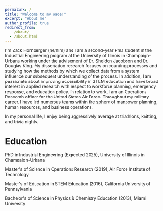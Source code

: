 ```yaml
---
permalink: /
title: "Welcome to my page!"
excerpt: "About me"
author_profile: true
redirect_from: 
  - /about/
  - /about.html
---
```


I'm Zack Hornberger (he/him) and I am a second-year PhD student in the Industrial Engineering program at the University of Illinois in Champaign-Urbana working under the advisement of Dr. Sheldon Jacobson and Dr. Douglas King.  My dissertation research focuses on counting processes and studying how the methods by which we collect data from a system influence our subsequent understanding of the process.  In addition, I am passionate about improving accessibility in STEM education and have broad interest in applied research with respect to workforce planning, emergency response, and education policy.  In relation to work, I am an Operations Research officer for the United States Air Force.  Throughout my military career, I have led numerous teams within the sphere of manpower planning, human resources, and business operations.

In my personal life, I enjoy being aggressively average at triathlons, knitting, and trivia nights.  

Education
======
PhD in Industrial Engineering (Expected 2025), University of Illinois in Champaign-Urbana

Master's of Science in Operations Research (2019), Air Force Institute of Technology

Master's of Education in STEM Education (2016), California University of Pennsylvania

Bachelor's of Science in Physics & Chemistry Education (2013), Miami University
